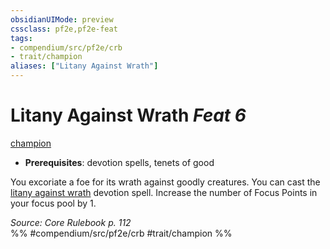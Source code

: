 ```yaml
---
obsidianUIMode: preview
cssclass: pf2e,pf2e-feat
tags:
- compendium/src/pf2e/crb
- trait/champion
aliases: ["Litany Against Wrath"]
---
```

# Litany Against Wrath  *Feat 6*  
[champion](../../rules/traits/champion.md)  

- **Prerequisites**: devotion spells, tenets of good

You excoriate a foe for its wrath against goodly creatures. You can cast the [litany against wrath](../spells/litany-against-wrath.md) devotion spell. Increase the number of Focus Points in your focus pool by 1.

*Source: Core Rulebook p. 112*  
%% #compendium/src/pf2e/crb #trait/champion %%